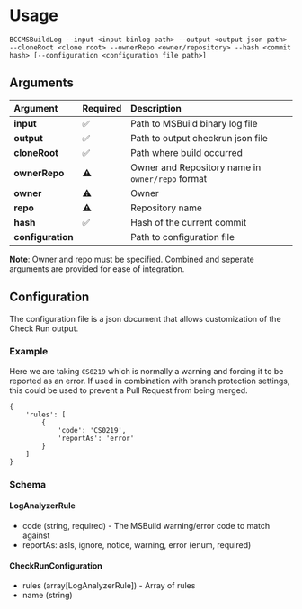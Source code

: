 # Usage

`BCCMSBuildLog --input <input binlog path> --output <output json path> --cloneRoot <clone root> --ownerRepo <owner/repository> --hash <commit hash> [--configuration <configuration file path>]`

## Arguments

| Argument | Required | Description |
| :--- | --- | :--- |
| **input** | :white_check_mark: | Path to MSBuild binary log file |
| **output** | :white_check_mark: | Path to output checkrun json file |
| **cloneRoot** | :white_check_mark: | Path where build occurred |
| **ownerRepo** | :warning: | Owner and Repository name in `owner/repo` format |
| **owner** | :warning: | Owner |
| **repo** | :warning: | Repository name |
| **hash** | :white_check_mark: | Hash of the current commit |
| **configuration** | | Path to configuration file |

**Note**: Owner and repo must be specified. Combined and seperate arguments are provided for ease of integration.

## Configuration

The configuration file is a json document that allows customization of the Check Run output.

### Example

Here we are taking `CS0219` which is normally a warning and forcing it to be reported as an error. If used in combination with branch protection settings, this could be used to prevent a Pull Request from being merged.

```
{
    'rules': [
        {
            'code': 'CS0219',
            'reportAs': 'error'
        }
    ]
}
```

### Schema

#### LogAnalyzerRule

+ code (string, required) - The MSBuild warning/error code to match against
+ reportAs: asIs, ignore, notice, warning, error (enum, required)

#### CheckRunConfiguration

+ rules (array[LogAnalyzerRule]) - Array of rules
+ name (string) 
